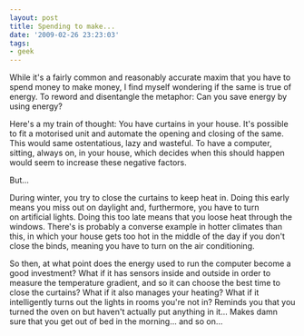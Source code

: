 ```yaml
---
layout: post
title: Spending to make...
date: '2009-02-26 23:23:03'
tags:
- geek
---
```


While it's a fairly common and reasonably accurate maxim that you have to spend money to make money, I find myself wondering if the same is true of energy. To reword and disentangle the metaphor: Can you save energy by using energy?  

Here's a my train of thought: You have curtains in your house. It's possible to fit a motorised unit and automate the opening and closing of the same. This would same ostentatious, lazy and wasteful. To have a computer, sitting, always on, in your house, which decides when this should happen would seem to increase these negative factors.  

<!-- More -->

But...  

During winter, you try to close the curtains to keep heat in. Doing this early means you miss out on daylight and, furthermore, you have to turn on artificial lights. Doing this too late means that you loose heat through the windows. There's is probably a converse example in hotter climates than this, in which your house gets too hot in the middle of the day if you don't close the binds, meaning you have to turn on the air conditioning.  

So then, at what point does the energy used to run the computer become a good investment? What if it has sensors inside and outside in order to measure the temperature gradient, and so it can choose the best time to close the curtains? What if it also manages your heating? What if it intelligently turns out the lights in rooms you're not in? Reminds you that you turned the oven on but haven't actually put anything in it... Makes damn sure that you get out of bed in the morning... and so on...
